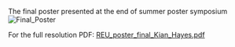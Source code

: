 The final poster presented at the end of summer poster symposium
![Final_Poster](https://github.com/kianhayes/reu2023/assets/107010861/64b536c6-bbe3-4cf3-9bfc-eea6b5a4f1a7)

For the full resolution PDF:
[REU_poster_final_Kian_Hayes.pdf](https://github.com/kianhayes/reu2023/files/15366868/REU_poster_final_Kian_Hayes.pdf)
